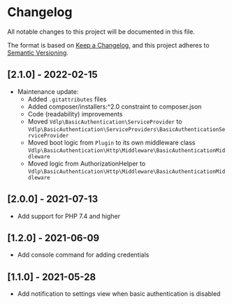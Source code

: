 # Changelog
All notable changes to this project will be documented in this file.

The format is based on [Keep a Changelog](https://keepachangelog.com/en/1.0.0/),
and this project adheres to [Semantic Versioning](https://semver.org/spec/v2.0.0.html).

## [2.1.0] - 2022-02-15

- Maintenance update:
  - Added `.gitattributes` files
  - Added composer/installers:^2.0 constraint to composer.json
  - Code (readability) improvements
  - Moved `Vdlp\BasicAuthentication\ServiceProvider` to `Vdlp\BasicAuthentication\ServiceProviders\BasicAuthenticationServiceProvider`
  - Moved boot logic from `Plugin` to its own middleware class `Vdlp\BasicAuthentication\Http\Middleware\BasicAuthenticationMiddleware`
  - Moved logic from AuthorizationHelper to `Vdlp\BasicAuthentication\Http\Middleware\BasicAuthenticationMiddleware`

## [2.0.0] - 2021-07-13

- Add support for PHP 7.4 and higher

## [1.2.0] - 2021-06-09

- Add console command for adding credentials

## [1.1.0] - 2021-05-28

- Add notification to settings view when basic authentication is disabled
